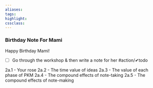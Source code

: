 ```yaml
---
aliases:  
tags:
highlight:  
cssclass:
---
```


### Birthday Note For Mami
Happy Birthday Mami!

- [ ] Go through the workshop & then write a note for her #action/✔todo 

2a.1 - Your rose
2a.2 - The time value of ideas
2a.3 - The value of each phase of PKM
2a.4 - The compound effects of note-taking 
2a.5 - The compound effects of note-making 